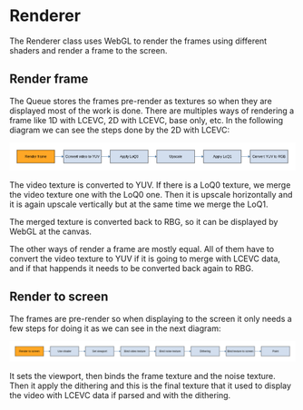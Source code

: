 # Renderer

The Renderer class uses WebGL to render the frames using different shaders and
render a frame to the screen.

## Render frame

The Queue stores the frames pre-render as textures so when they are displayed
most of the work is done. There are multiples ways of rendering a frame like
1D with LCEVC, 2D with LCEVC, base only, etc. In the following diagram we
can see the steps done by the 2D with LCEVC:

![alt text](assets/render_frame.png "Render frame")

The video texture is converted to YUV. If there is a LoQ0 texture, we merge the
video texture one with the LoQ0 one. Then it is upscale horizontally and it
is again upscale vertically but at the same time we merge the LoQ1.

The merged texture is converted back to RBG, so it can be displayed by
WebGL at the canvas.

The other ways of render a frame are mostly equal. All of them have to convert
the video texture to YUV if it is going to merge with LCEVC data, and if that
happends it needs to be converted back again to RBG.

## Render to screen

The frames are pre-render so when displaying to the screen it only needs a few
steps for doing it as we can see in the next diagram:

![alt text](assets/render_to_screen.png "Render Screen")

It sets the viewport, then binds the frame texture and the noise texture. Then
it apply the dithering and this is the final texture that it used to display
the video with LCEVC data if parsed and with the dithering.
